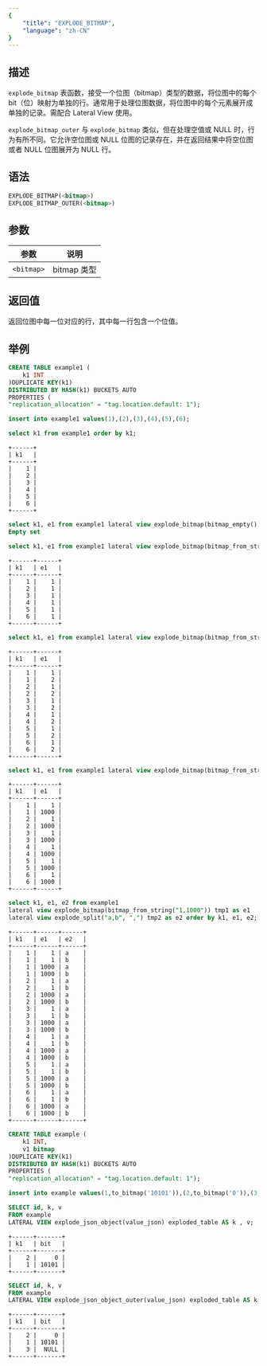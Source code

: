 ```yaml
---
{
    "title": "EXPLODE_BITMAP",
    "language": "zh-CN"
}
---
```


## 描述

`explode_bitmap` 表函数，接受一个位图（bitmap）类型的数据，将位图中的每个 bit（位）映射为单独的行。通常用于处理位图数据，将位图中的每个元素展开成单独的记录。需配合 Lateral View 使用。

`explode_bitmap_outer` 与 `explode_bitmap` 类似，但在处理空值或 NULL 时，行为有所不同。它允许空位图或 NULL 位图的记录存在，并在返回结果中将空位图或者 NULL 位图展开为 NULL 行。

## 语法

```sql
EXPLODE_BITMAP(<bitmap>)
EXPLODE_BITMAP_OUTER(<bitmap>)
```

## 参数

| 参数 | 说明 |
| -- | -- |
| `<bitmap>` | bitmap 类型 |

## 返回值

返回位图中每一位对应的行，其中每一行包含一个位值。

## 举例

```sql
CREATE TABLE example1 (
    k1 INT
)DUPLICATE KEY(k1)
DISTRIBUTED BY HASH(k1) BUCKETS AUTO
PROPERTIES (
"replication_allocation" = "tag.location.default: 1");
```

```sql
insert into example1 values(1),(2),(3),(4),(5),(6);
```

```sql
select k1 from example1 order by k1;
```

```text
+------+
| k1   |
+------+
|    1 |
|    2 |
|    3 |
|    4 |
|    5 |
|    6 |
+------+
```

```sql
select k1, e1 from example1 lateral view explode_bitmap(bitmap_empty()) tmp1 as e1 order by k1, e1;
Empty set
```

```sql
select k1, e1 from example1 lateral view explode_bitmap(bitmap_from_string("1")) tmp1 as e1 order by k1, e1;
```

```text
+------+------+
| k1   | e1   |
+------+------+
|    1 |    1 |
|    2 |    1 |
|    3 |    1 |
|    4 |    1 |
|    5 |    1 |
|    6 |    1 |
+------+------+
```

```sql
select k1, e1 from example1 lateral view explode_bitmap(bitmap_from_string("1,2")) tmp1 as e1 order by k1, e1;
```

```text
+------+------+
| k1   | e1   |
+------+------+
|    1 |    1 |
|    1 |    2 |
|    2 |    1 |
|    2 |    2 |
|    3 |    1 |
|    3 |    2 |
|    4 |    1 |
|    4 |    2 |
|    5 |    1 |
|    5 |    2 |
|    6 |    1 |
|    6 |    2 |
+------+------+
```

```sql
select k1, e1 from example1 lateral view explode_bitmap(bitmap_from_string("1,1000")) tmp1 as e1 order by k1, e1;
```

```text
+------+------+
| k1   | e1   |
+------+------+
|    1 |    1 |
|    1 | 1000 |
|    2 |    1 |
|    2 | 1000 |
|    3 |    1 |
|    3 | 1000 |
|    4 |    1 |
|    4 | 1000 |
|    5 |    1 |
|    5 | 1000 |
|    6 |    1 |
|    6 | 1000 |
+------+------+
```

```sql
select k1, e1, e2 from example1
lateral view explode_bitmap(bitmap_from_string("1,1000")) tmp1 as e1
lateral view explode_split("a,b", ",") tmp2 as e2 order by k1, e1, e2;
```

```text
+------+------+------+
| k1   | e1   | e2   |
+------+------+------+
|    1 |    1 | a    |
|    1 |    1 | b    |
|    1 | 1000 | a    |
|    1 | 1000 | b    |
|    2 |    1 | a    |
|    2 |    1 | b    |
|    2 | 1000 | a    |
|    2 | 1000 | b    |
|    3 |    1 | a    |
|    3 |    1 | b    |
|    3 | 1000 | a    |
|    3 | 1000 | b    |
|    4 |    1 | a    |
|    4 |    1 | b    |
|    4 | 1000 | a    |
|    4 | 1000 | b    |
|    5 |    1 | a    |
|    5 |    1 | b    |
|    5 | 1000 | a    |
|    5 | 1000 | b    |
|    6 |    1 | a    |
|    6 |    1 | b    |
|    6 | 1000 | a    |
|    6 | 1000 | b    |
+------+------+------+
```

```sql
CREATE TABLE example (
    k1 INT,
    v1 bitmap
)DUPLICATE KEY(k1)
DISTRIBUTED BY HASH(k1) BUCKETS AUTO
PROPERTIES (
"replication_allocation" = "tag.location.default: 1");
```

```sql
insert into example values(1,to_bitmap('10101')),(2,to_bitmap('0')),(3,to_bitmap(NULL));
```

```sql
SELECT id, k, v
FROM example
LATERAL VIEW explode_json_object(value_json) exploded_table AS k , v;
```

```text
+------+-------+
| k1   | bit   |
+------+-------+
|    2 |     0 |
|    1 | 10101 |
+------+-------+
```

```sql
SELECT id, k, v
FROM example
LATERAL VIEW explode_json_object_outer(value_json) exploded_table AS k, v;
```

```text
+------+-------+
| k1   | bit   |
+------+-------+
|    2 |     0 |
|    1 | 10101 |
|    3 |  NULL |
+------+-------+
```